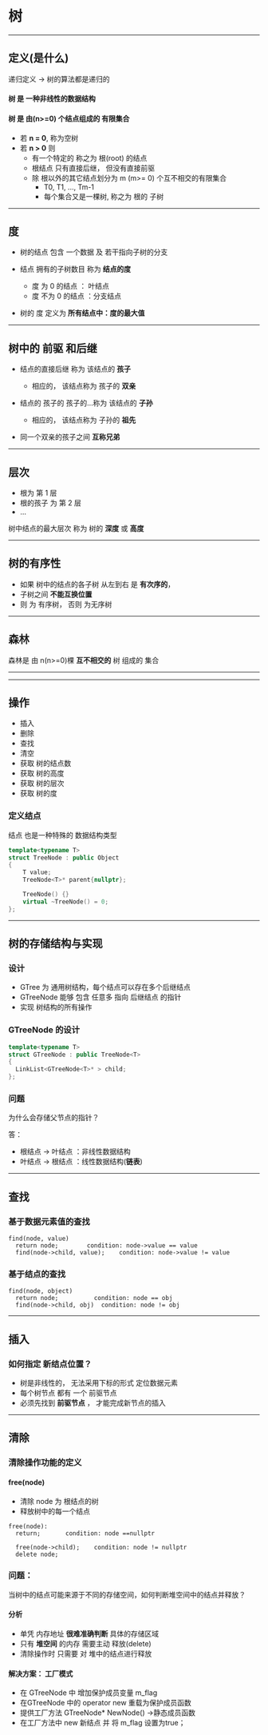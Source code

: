 # 树
---
## 定义(是什么)
递归定义  -> 树的算法都是递归的

#### 树 是 一种非线性的数据结构
#### 树 是 由(n>=0) 个结点组成的 有限集合
* 若 **n = 0**, 称为空树
* 若 **n > 0** 则
  * 有一个特定的 称之为 根(root) 的结点
  * 根结点 只有直接后继， 但没有直接前驱
  * 除 根以外的其它结点划分为 m (m>= 0) 个互不相交的有限集合
    * T0, T1, ..., Tm-1
    * 每个集合又是一棵树, 称之为 根的 子树

---
## 度
* 树的结点 包含 一个数据 及 若干指向子树的分支
* 结点 拥有的子树数目 称为 **结点的度**
  * 度 为 0 的结点 ： 叶结点
  * 度 不为 0 的结点 ：分支结点

* 树的 度 定义为 **所有结点中：度的最大值**

---
## 树中的 前驱 和后继
* 结点的直接后继 称为 该结点的 **孩子**
  * 相应的， 该结点称为 孩子的 **双亲**


* 结点的 孩子的 孩子的...称为 该结点的 **子孙**
  * 相应的， 该结点称为 子孙的 **祖先**


* 同一个双亲的孩子之间 **互称兄弟**

---
## 层次
* 根为 第 1 层
* 根的孩子 为 第 2 层
* ...

树中结点的最大层次 称为 树的 **深度** 或 **高度**

---
## 树的有序性
* 如果 树中的结点的各子树 从左到右 是 **有次序的**，
* 子树之间 **不能互换位置**
* 则 为 有序树， 否则 为无序树

---
## 森林
森林是 由 n(n>=0)棵 **互不相交的** 树 组成的 集合


---
---
## 操作
* 插入
* 删除
* 查找
* 清空
* 获取 树的结点数
* 获取 树的高度
* 获取 树的层次
* 获取 树的度

### 定义结点
结点 也是一种特殊的 数据结构类型
```cpp
template<typename T>
struct TreeNode : public Object
{
	T value;
	TreeNode<T>* parent{nullptr};

	TreeNode() {}
	virtual ~TreeNode() = 0;
};
```
---
## 树的存储结构与实现
### 设计
* GTree 为 通用树结构，每个结点可以存在多个后继结点
* GTreeNode 能够 包含 任意多 指向 后继结点 的指针
* 实现 树结构的所有操作

### GTreeNode 的设计
```cpp
template<typename T>
struct GTreeNode : public TreeNode<T>
{
  LinkList<GTreeNode<T>* > child;
};
```

### 问题
为什么会存储父节点的指针？

答：
* 根结点 -> 叶结点 ：非线性数据结构
* 叶结点 -> 根结点 ：线性数据结构(**链表**)

---
## 查找
### 基于数据元素值的查找
```
find(node, value)
  return node;        condition: node->value == value
  find(node->child, value);    condition: node->value != value
```

### 基于结点的查找
```
find(node, object)
  return node;          condition: node == obj
  find(node->child, obj)  condition: node != obj
```
---
## 插入
### 如何指定 新结点位置？
* 树是非线性的， 无法采用下标的形式 定位数据元素
* 每个树节点 都有 一个 前驱节点
* 必须先找到 **前驱节点** ， 才能完成新节点的插入

---
## 清除
### 清除操作功能的定义
#### free(node)
* 清除 node 为 根结点的树
* 释放树中的每一个结点

```
free(node):
  return;       condition: node ==nullptr

  free(node->child);    condition: node != nullptr
  delete node;        
```

### 问题：
当树中的结点可能来源于不同的存储空间，如何判断堆空间中的结点并释放？

#### 分析
* 单凭 内存地址 **很难准确判断** 具体的存储区域
* 只有 **堆空间** 的内存 需要主动 释放(delete)
* 清除操作时 只需要 对 堆中的结点进行释放

#### 解决方案： 工厂模式
* 在 GTreeNode 中 增加保护成员变量 m_flag
* 在GTreeNode 中的 operator new 重载为保护成员函数
* 提供工厂方法 GTreeNode<T>* NewNode() ->静态成员函数
* 在工厂方法中 new 新结点 并 将 m_flag 设置为true；

